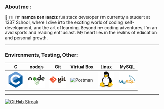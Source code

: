 ### About me :
 👋 Hi  I’m  **hamza ben laaziz** full stack developer 
I'm currently a student at 1337 School, where I dive into the exciting world of coding, self-development, and the art of learning. Beyond my coding adventures, I'm an avid sports and reading enthusiast. My heart lies in the realms of education and personal growth.


--------


  
### Environments, Testing, Other:

|     C    | nodejs | Git | Virtual Box| Linux | MySQL |
|----------|----------|----------|----------|----------|----------|
<img src="https://github.com/devicons/devicon/blob/master/icons/c/c-original.svg" title="C"  alt="C" width="55" height="55"/> | <img src="https://github.com/devicons/devicon/blob/master/icons/nodejs/nodejs-original-wordmark.svg" title="nodejs" alt="NodeJS" width="55" height="55"/> |<img src="https://github.com/devicons/devicon/blob/master/icons/git/git-original-wordmark.svg" title="Git" alt="Git" width="55" height="55"/> | <img src="https://banner2.cleanpng.com/20190501/xvt/kisspng-computer-icons-virtualbox-portable-network-graphic-virtualbox-icon-of-line-style-available-in-svg-5cca247f73f9e3.6112721115567514874751.jpg" title="Postman" alt="Postman" width="80" height="55"/> | <img src="https://github.com/devicons/devicon/blob/master/icons/linux/linux-original.svg" title="Linux" alt="Linux" width="55" height="55"/> |<img src="https://github.com/devicons/devicon/blob/master/icons/mysql/mysql-original-wordmark.svg" title="MySQL" alt="MySQL" width="55" height="55"/>


---------


  
<a href="https://git.io/streak-stats"><img src="https://streak-stats.demolab.com?user=BENLAAZIZ&theme=vision-friendly-dark&hide_border=true&border_radius=5.4" alt="GitHub Streak" /></a>


<div id="header" align="center">
  <img src="https://komarev.com/ghpvc/?username=sammorozov&style=for-the-badge&color=orange" alt=""/>
</div>

